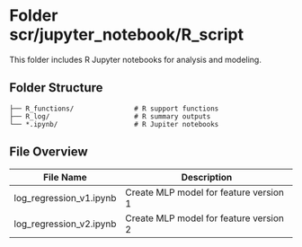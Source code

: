 # Folder scr/jupyter_notebook/R_script
This folder includes R Jupyter notebooks for analysis and modeling.


## Folder Structure

```plaintext
├── R_functions/               # R support functions
├── R_log/                     # R summary outputs
└── *.ipynb/                   # R Jupiter notebooks
```

## File Overview

| File Name | Description |
|---|---|
| log_regression_v1.ipynb | Create MLP model for feature version 1 |
| log_regression_v2.ipynb | Create MLP model for feature version 2 |

